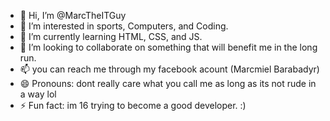 - 👋 Hi, I’m @MarcTheITGuy
- 👀 I’m interested in sports, Computers, and Coding.
- 🌱 I’m currently learning HTML, CSS, and JS.
- 💞️ I’m looking to collaborate on something that will benefit me in the long run.
- 📫 you can reach me through my facebook acount (Marcmiel Barabadyr)
- 😄 Pronouns: dont really care what you call me as long as its not rude in a way lol
- ⚡ Fun fact: im 16 trying to become a good developer. :)

<!---
MarcTheITGuy/MarcTheITGuy is a ✨ special ✨ repository because its `README.md` (this file) appears on your GitHub profile.
You can click the Preview link to take a look at your changes.
--->
